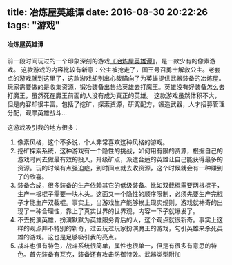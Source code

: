 title: 冶炼屋英雄谭
date: 2016-08-30 20:22:26
tags: "游戏"
---

#### 冶炼屋英雄谭

前一段时间玩过的一个印象深刻的游戏[《冶炼屋英雄谭》][1]，是一款少有的像素游戏。
这款游戏的内容比较有新意：公主被抢走了，国王号召勇士解救公主。老套点的游戏就到这里了，这款游戏却别出心裁瞄向了为英雄提供武器装备的冶炼屋。玩家需要做的是收集资源，锻冶装备出售给英雄去打魔王。英雄没有好装备怎么去打魔王，虽然死在魔王前面的人没有成为真正的英雄。
这款游戏虽然体积不大，但是内容却很丰富。包括了挖矿，探索资源，研究配方，锻造武器，人才招募管理分配，观摩英雄战斗...

这游戏吸引我的地方很多：

1. 像素风格，这个不多说，个人非常喜欢这种风格的游戏。
2. 挖矿探索系统，这种游戏有一个隐性的挑战，如何用有限的资源，根据自己的游戏时间去做最有效的投入，升级矿点，派遣合适的英雄让自己能获得最多的资源。玩的时候有点强迫症，到时间点就去收资源，这个时候就会有一种赚到了的欣喜。
3. 装备合成，很多装备的生产依赖其它的低级装备。比如双截棍需要两根棍子，生产一根棍子需要一块木头。这面又一个隐性的顺序限制，必须先要生产完棍子才能生产双截棍。事实上，当游戏生产能够挨上现实规则，游戏就神奇的出现了一种合理性，靠上了真实世界的世界观，内容一下子就爆发了。
4. 不去扮演英雄，扮演默默为英雄服务背后的人，这个观点就很新奇。事实上这样的观点并不特别的新奇，过去玩过玩家扮演魔王的游戏，勾引英雄来杀死英雄的游戏。这也是足够吸引我的亮点。
5. 战斗也很有特色，战斗系统很简单，属性也很单一，但是有很多有意思的特色。首先装备有互克，装备还有攻击防御特效。武器类型附加

[1]:http://tieba.baidu.com/f?kw=%B6%CD%D2%B1%CE%DD%D3%A2%D0%DB%CC%B7&fr=ala0&tpl=5 "锻冶屋英雄谭吧"
